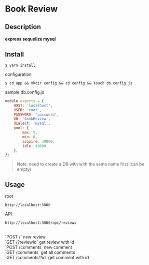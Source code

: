 # Book Review 

## Description
#### express sequelize mysql

## Install
```shell
$ yarn install
```
configuration
```shell
$ cd app && mkdir config && cd config && touch db.config.js
```
sample db.config.js
```javascript
module.exports = {
    HOST: 'localhost',
    USER: 'root',
    PASSWORD: 'password',
    DB: 'BookReview',
    dialect: 'mysql',
    pool: {
        max: 5,
        min: 0,
        acquire: 30000,
        idle: 10000,
    },
};
```
>Note: need to create a DB with with the same name first (can be empty)

## Usage
root
```
http://localhost:5000
```
API
```
http://localhost:5000/api/reviews
```
<br>
`POST /`  new review
<br>
`GET /?reviewId`  get review with id
<br>
`POST /comments`  new comment
<br>
`GET /comments`  get all comments
<br>
`GET /comments/?id`  get comment with id
